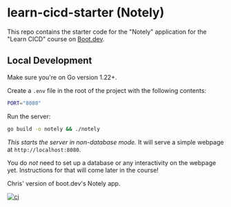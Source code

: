 # learn-cicd-starter (Notely)

This repo contains the starter code for the "Notely" application for the "Learn CICD" course on [Boot.dev](https://boot.dev).

## Local Development

Make sure you're on Go version 1.22+.

Create a `.env` file in the root of the project with the following contents:

```bash
PORT="8080"
```

Run the server:

```bash
go build -o notely && ./notely
```

*This starts the server in non-database mode.* It will serve a simple webpage at `http://localhost:8080`.

You do *not* need to set up a database or any interactivity on the webpage yet. Instructions for that will come later in the course!

Chris' version of boot.dev's Notely app.

[![ci](https://github.com/oldgreyduck/learn-cicd-starter/actions/workflows/ci.yml/badge.svg?branch=main)](https://github.com/oldgreyduck/learn-cicd-starter/actions/workflows/ci.yml)
